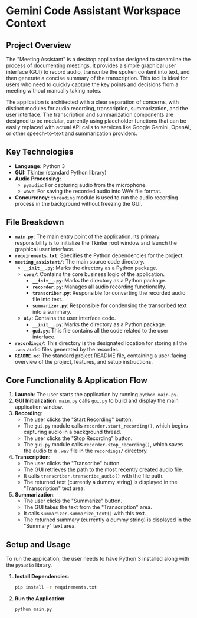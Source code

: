 # Gemini Code Assistant Workspace Context

## Project Overview

The "Meeting Assistant" is a desktop application designed to streamline the process of documenting meetings. It provides a simple graphical user interface (GUI) to record audio, transcribe the spoken content into text, and then generate a concise summary of the transcription. This tool is ideal for users who need to quickly capture the key points and decisions from a meeting without manually taking notes.

The application is architected with a clear separation of concerns, with distinct modules for audio recording, transcription, summarization, and the user interface. The transcription and summarization components are designed to be modular, currently using placeholder functions that can be easily replaced with actual API calls to services like Google Gemini, OpenAI, or other speech-to-text and summarization providers.

## Key Technologies

- **Language:** Python 3
- **GUI:** Tkinter (standard Python library)
- **Audio Processing:**
  - `pyaudio`: For capturing audio from the microphone.
  - `wave`: For saving the recorded audio into WAV file format.
- **Concurrency:** `threading` module is used to run the audio recording process in the background without freezing the GUI.

## File Breakdown

- **`main.py`**: The main entry point of the application. Its primary responsibility is to initialize the Tkinter root window and launch the graphical user interface.
- **`requirements.txt`**: Specifies the Python dependencies for the project.
- **`meeting_assistant/`**: The main source code directory.
    - **`__init__.py`**: Marks the directory as a Python package.
    - **`core/`**: Contains the core business logic of the application.
        - **`__init__.py`**: Marks the directory as a Python package.
        - **`recorder.py`**: Manages all audio recording functionality.
        - **`transcriber.py`**: Responsible for converting the recorded audio file into text.
        - **`summarizer.py`**: Responsible for condensing the transcribed text into a summary.
    - **`ui/`**: Contains the user interface code.
        - **`__init__.py`**: Marks the directory as a Python package.
        - **`gui.py`**: This file contains all the code related to the user interface.
- **`recordings/`**: This directory is the designated location for storing all the `.wav` audio files generated by the recorder.
- **`README.md`**: The standard project README file, containing a user-facing overview of the project, features, and setup instructions.

## Core Functionality & Application Flow

1.  **Launch**: The user starts the application by running `python main.py`.
2.  **GUI Initialization**: `main.py` calls `gui.py` to build and display the main application window.
3.  **Recording**:
    - The user clicks the "Start Recording" button.
    - The `gui.py` module calls `recorder.start_recording()`, which begins capturing audio in a background thread.
    - The user clicks the "Stop Recording" button.
    - The `gui.py` module calls `recorder.stop_recording()`, which saves the audio to a `.wav` file in the `recordings/` directory.
4.  **Transcription**:
    - The user clicks the "Transcribe" button.
    - The GUI retrieves the path to the most recently created audio file.
    - It calls `transcriber.transcribe_audio()` with the file path.
    - The returned text (currently a dummy string) is displayed in the "Transcription" text area.
5.  **Summarization**:
    - The user clicks the "Summarize" button.
    - The GUI takes the text from the "Transcription" area.
    - It calls `summarizer.summarize_text()` with this text.
    - The returned summary (currently a dummy string) is displayed in the "Summary" text area.

## Setup and Usage

To run the application, the user needs to have Python 3 installed along with the `pyaudio` library.

1.  **Install Dependencies**:
    ```bash
    pip install -r requirements.txt
    ```
2.  **Run the Application**:
    ```bash
    python main.py
    ```